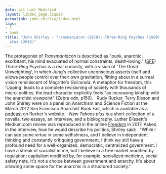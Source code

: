 ```yaml
---
date: git Last Modified
layout: libdoc_page.liquid
permalink: john-shirley/index.html
tags:
- S
- book
title: "John Shirley - Transmaniacon (1979); Three-Ring Psychus (1980);  New Taboos
  plus (2013)"
---
```


The protagonist of _Transmaniacon_  is described as "punk, anarchic, exorbitant, his mind evacuated of normal  constraints, death-loving." (<a href="http://www.sf-encyclopedia.com/Entry/shirley_john">SFE</a>)
  
_Three-Ring Psychus_ is a real  curiosity, with a vision of 'The Great Unweighting', in which Jung's collective  unconscious asserts itself and allows people control over their own gravitation,  flitting about in a surreal vision reminiscent of Magritte's _Golconda_. A  metaphor for freedom, this 'Upping' leads to a complete revisioning of society  with thousands of micro-polities; the lead character explicitly feels "an  increasing kinship with the anarchist viewpoint" (Zebra edn, p150).
 
Rudy Rucker, Terry Bisson and John Shirley  were on a panel on Anarchism and Science Fiction at the March 2012 San Francisco  Anarchist Book Fair, which is available as a <a href="http://www.rudyrucker.com/blog/mp3/rucker_bisson_shirley_anarchist_book_fair_san_francisco_march_31_2012.mp3"> podcast</a> on Rucker's website.
 
_New Taboos plus_ is a short  collection of a novella, two essays, an interview, and a bibliography. Luther  Blissett's Medium.com review was reproduced in the online  <a href="https://freedomnews.org.uk/book-review-new-taboos/">Freedom</a> in  2017. Asked, in the interview, how he would describe his politics, Shirley said:
 
"While I can see some virtue in some selfishness, and I  believe in independent thinking and constantly critiquing government, I think we  still have a profound need for a well-organized, democratic, centralized  government. I have a streak of socialist in me, but I believe in a free market  modified by regulation; capitalism modified by, for example, socialized  medicine, social safety nets. It's not a choice between government and anarchy.  It's about allowing some space for the anarchic in a structured society."